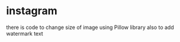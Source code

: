 # instagram
there is code to change size of image using Pillow library
 also to add watermark text 
